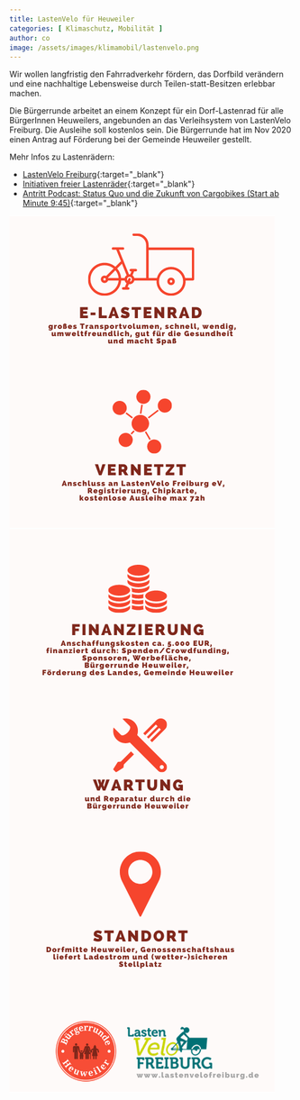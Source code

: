 ```yaml
---
title: LastenVelo für Heuweiler
categories: [ Klimaschutz, Mobilität ]
author: co
image: /assets/images/klimamobil/lastenvelo.png
---
```

Wir wollen langfristig den Fahrradverkehr fördern, das Dorfbild verändern und eine nachhaltige Lebensweise durch Teilen-statt-Besitzen erlebbar machen.

Die Bürgerrunde arbeitet an einem Konzept für ein Dorf-Lastenrad für alle BürgerInnen Heuweilers, angebunden an das Verleihsystem von LastenVelo Freiburg. Die Ausleihe soll kostenlos sein. Die Bürgerrunde hat im Nov 2020 einen Antrag auf Förderung bei der Gemeinde Heuweiler gestellt.

Mehr Infos zu Lastenrädern:

* [LastenVelo Freiburg](https://www.lastenvelofreiburg.de){:target="_blank"}
* [Initiativen freier Lastenräder](https://dein-lastenrad.de/wiki/Willkommen_beim_Forum_Freie_Lastenr%C3%A4der){:target="_blank"}
* [Antritt Podcast: Status Quo und die Zukunft von Cargobikes (Start ab Minute 9:45)](https://detektor.fm/gesellschaft/antritt-dezember-2019-livepodcast-aus-dortmund-lastenraeder){:target="_blank"}

![Lastenvelo1](/assets/images/klimamobil/lastenvelo1.png)
![Lastenvelo2](/assets/images/klimamobil/lastenvelo2.png)